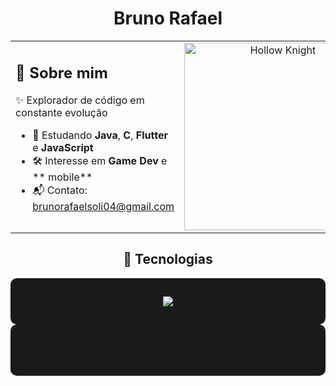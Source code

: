 <div align="center">

# Bruno Rafael  

<table>
<tr>
<td align="left" width="50%" valign="top">

## 👋 Sobre mim  
✨ Explorador de código em constante evolução  

- 🚀 Estudando **Java**, **C**, **Flutter** e **JavaScript**  
- 🛠️ Interesse em **Game Dev** e ** mobile**  
- 📬 Contato: [brunorafaelsoli04@gmail.com](#)  

</td>
<td align="center" width="50%" valign="top">

<img src="https://cdna.artstation.com/p/assets/images/images/051/981/224/original/moises-dimas-resting-knight.gif?1658672844" width="300" alt="Hollow Knight"/>

</td>
</tr>
</table>



## 🚀 Tecnologias
<div align="center" style="background-color:#1a1a1a; padding:15px; border-radius:10px;">
<p align="center">
  <img src="https://skillicons.dev/icons?i=flutter,html,css,js,java,c," />
</p>
</div>

<div align="center" style="background-color:#1a1a1a; padding:15px; border-radius:10px;">

⚡ <strong><em>"No cost too great."</em></strong> ⚡

</div>


</div>
